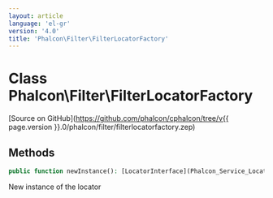 ```yaml
---
layout: article
language: 'el-gr'
version: '4.0'
title: 'Phalcon\Filter\FilterLocatorFactory'
---
```

# Class **Phalcon\Filter\FilterLocatorFactory**

[Source on GitHub](https://github.com/phalcon/cphalcon/tree/v{{ page.version }}.0/phalcon/filter/filterlocatorfactory.zep)

## Methods

```php
public function newInstance(): [LocatorInterface](Phalcon_Service_LocatorInterface);
```

New instance of the locator